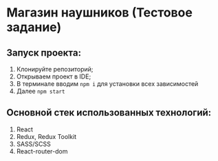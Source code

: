 # Магазин наушников (Тестовое задание)

## Запуск проекта:

1. Клонируйте репозиторий;
2. Открываем проект в IDE;
3. В терминале вводим `npm i` для установки всех зависимостей
4. Далее `npm start`

## Основной стек использованных технологий:
1. React
2. Redux, Redux Toolkit
3. SASS/SCSS
4. React-router-dom


